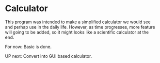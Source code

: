# Calculator
This program was intended to make a simplified calculator we would see
and perhap use in the daily life. However, as time progresses, more feature
will going to be added, so it might looks like a scientific calculator at the
end.

For now:
Basic is done.

UP next: 
Convert into GUI based calculator.